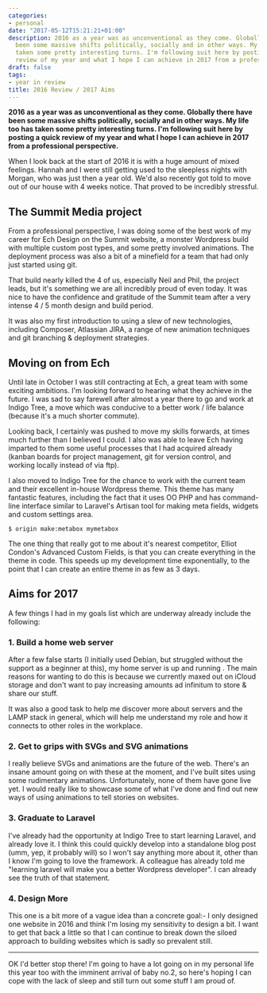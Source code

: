 ```yaml
---
categories:
- personal
date: "2017-05-12T15:21:21+01:00"
description: 2016 as a year was as unconventional as they come. Globally there have
  been some massive shifts politically, socially and in other ways. My life too has
  taken some pretty interesting turns. I'm following suit here by posting a quick
  review of my year and what I hope I can achieve in 2017 from a professional perspective.
draft: false
tags:
- year in review
title: 2016 Review / 2017 Aims
---
```


**2016 as a year was as unconventional as they come. Globally there have been some massive shifts politically, socially and in other ways. My life too has taken some pretty interesting turns. I'm following suit here by posting a quick review of my year and what I hope I can achieve in 2017 from a professional perspective.**

When I look back at the start of 2016 it is with a huge amount of mixed feelings. Hannah and I were still getting used to the sleepless nights with Morgan, who was just then a year old. We'd also recently got told to move out of our house with 4 weeks notice. That proved to be incredibly stressful.

## The Summit Media project

From a professional perspective, I was doing some of the best work of my career for Ech Design on the Summit website, a monster Wordpress build with multiple custom post types, and some pretty involved animations. The deployment process was also a bit of a minefield for a team that had only just started using git.

That build nearly killed the 4 of us, especially Neil and Phil, the project leads, but it's something we are all incredibly proud of even today. It was nice to have the confidence and gratitude of the Summit team after a very intense 4 / 5 month design and build period.

It was also my first introduction to using a slew of new technologies, including Composer, Atlassian JIRA, a range of new animation techniques and git branching & deployment strategies.

## Moving on from Ech

Until late in October I was still contracting at Ech, a great team with some exciting ambitions. I'm looking forward to hearing what they achieve in the future. I was sad to say farewell after almost a year there to go and work at Indigo Tree, a move which was conducive to a better work / life balance (because it's a much shorter commute).

Looking back, I certainly was pushed to move my skills forwards, at times much further than I believed I could. I also was able to leave Ech having imparted to them some useful processes that I had acquired already (kanban boards for project management, git for version control, and working locally instead of via ftp).

I also moved to Indigo Tree for the chance to work with the current team and their excellent in-house Wordpress theme. This theme has many fantastic features, including the fact that it uses OO PHP and has command-line interface similar to Laravel's Artisan tool for making meta fields, widgets and custom settings area.

```
$ origin make:metabox mymetabox
```

The one thing that really got to me about it's nearest competitor, Elliot Condon's Advanced Custom Fields, is that you can create everything in the theme in code. This speeds up my development time exponentially, to the point that I can create an entire theme in as few as 3 days.

## Aims for 2017

A few things I had in my goals list which are underway already include the following:

### 1. Build a home web server

After a few false starts (I initially used Debian, but struggled without the support as a beginner at this), my home server is up and running . The main reasons for wanting to do this is because we currently maxed out on iCloud storage and don't want to pay increasing amounts ad infinitum to store & share our stuff.

It was also a good task to help me discover more about servers and the LAMP stack in general, which will help me understand my role and how it connects to other roles in the workplace.

### 2. Get to grips with SVGs and SVG animations

I really believe SVGs and animations are the future of the web. There's an insane amount going on with these at the moment, and I've built sites using some rudimentary animations. Unfortunately, none of them have gone live yet. I would really like to showcase some of what I've done and find out new ways of using animations to tell stories on websites.

### 3. Graduate to Laravel

I've already had the opportunity at Indigo Tree to start learning Laravel, and already love it. I think this could quickly develop into a standalone blog post (umm, yep, it probably will) so I won't say anything more about it, other than I know I'm going to love the framework. A colleague has already told me "learning laravel will make you a better Wordpress developer". I can already see the truth of that statement.

### 4. Design More

This one is a bit more of a vague idea than a concrete goal:- I only designed one website in 2016 and think I'm losing my sensitivity to design a bit. I want to get that back a little so that I can continue to break down the siloed approach to building websites which is sadly so prevalent still.

---

OK I'd better stop there! I'm going to have a lot going on in my personal life this year too with the imminent arrival of baby no.2, so here's hoping I can cope with the lack of sleep and still turn out some stuff I am proud of.
